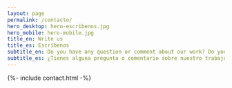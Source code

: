 ```yaml
---
layout: page
permalink: /contacto/
hero_desktop: hero-escribenos.jpg
hero_mobile: hero-mobile.jpg
title_en: Write us
title_es: Escríbenos
subtitle_en: Do you have any question or comment about our work? Do you think we could collaborate? Please send us your contact and we’ll reach you as soon as possible
subtitle_es: ¿Tienes alguna pregunta o comentario sobre nuestro trabajo? ¿Crees que podríamos colaborar en algún proyecto? Déjanos tus datos y nos contactaremos contigo a la brevedad
---
```


{%- include contact.html -%}
